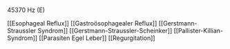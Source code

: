 45370 Hz (E)

[[Esophageal Reflux]]
[[Gastroösophagealer Reflux]]
[[Gerstmann-Straussler Syndrom]]
[[Gerstmann-Straussler-Scheinker]]
[[Pallister-Killian-Syndrom]]
[[Parasiten Egel Leber]]
[[Regurgitation]]